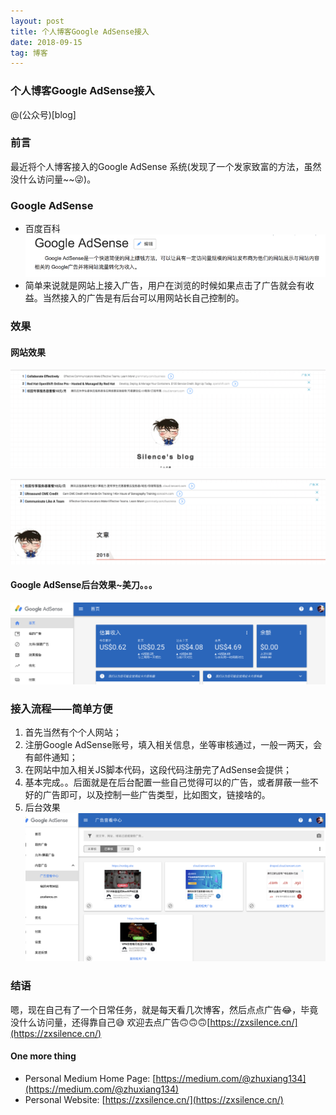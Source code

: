 ```yaml
---
layout: post
title: 个人博客Google AdSense接入
date: 2018-09-15
tag: 博客
---
```


### 个人博客Google AdSense接入
@(公众号)[blog]
### 前言
最近将个人博客接入的Google AdSense 系统(发现了一个发家致富的方法，虽然没什么访问量~~😜)。
### Google AdSense
- 百度百科
![Alt text](/images/posts/articles/2018-09-15/1.png)
- 简单来说就是网站上接入广告，用户在浏览的时候如果点击了广告就会有收益。当然接入的广告是有后台可以用网站长自己控制的。

### 效果
#### 网站效果
![Alt text](/images/posts/articles/2018-09-15/2.png)

![Alt text](/images/posts/articles/2018-09-15/3.png)

#### Google AdSense后台效果~美刀。。。

![Alt text](/images/posts/articles/2018-09-15/4.png)

### 接入流程——简单方便
1. 首先当然有个个人网站；
2. 注册Google AdSense账号，填入相关信息，坐等审核通过，一般一两天，会有邮件通知；
3. 在网站中加入相关JS脚本代码，这段代码注册完了AdSense会提供；
4. 基本完成。。后面就是在后台配置一些自己觉得可以的广告，或者屏蔽一些不好的广告即可，以及控制一些广告类型，比如图文，链接啥的。
5. 后台效果
![Alt text](/images/posts/articles/2018-09-15/5.png)

### 结语
嗯，现在自己有了一个日常任务，就是每天看几次博客，然后点点广告😂，毕竟没什么访问量，还得靠自己😅
欢迎去点广告🙃🙃🙃[https://zxsilence.cn/](https://zxsilence.cn/)

#### One more thing
- Personal Medium Home Page: [https://medium.com/@zhuxiang134](https://medium.com/@zhuxiang134)
- Personal Website: [https://zxsilence.cn/](https://zxsilence.cn/)